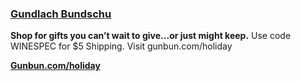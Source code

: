 ### <a href="https://www.gunbun.com/wine-gift-sets/" target="_blank" onclick="ga('send', 'event', 'OutBoundLinksEmailTitle', 'https://www.gunbun.com/wine-gift-sets/', 'Gundlach Bundschu');">Gundlach Bundschu</a>

**Shop for gifts you can’t wait to give...or just might keep.**
Use code WINESPEC for $5 Shipping. Visit gunbun.com/holiday

**<a href="https://www.gunbun.com/wine-gift-sets/" target="_blank" onclick="ga('send', 'event', 'OutBoundLinksEmail', 'https://www.gunbun.com/wine-gift-sets/', 'Gunbun.com/holiday');">Gunbun.com/holiday</a>**
